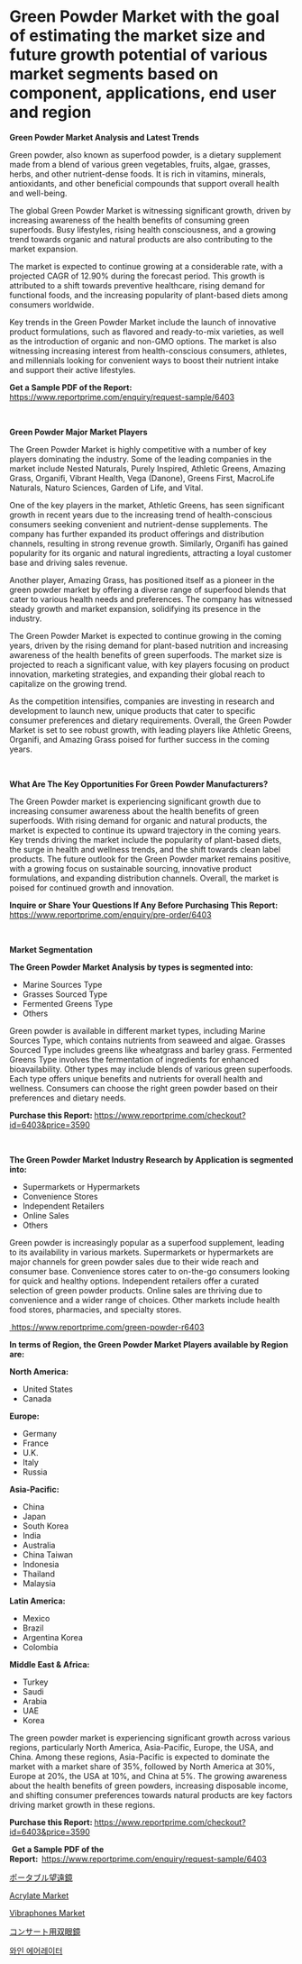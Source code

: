 <p><h1>Green Powder Market with the goal of estimating the market size and future growth potential of various market segments based on component, applications, end user and region</h1></p><p><strong>Green Powder Market Analysis and Latest Trends</strong></p>
<p><p>Green powder, also known as superfood powder, is a dietary supplement made from a blend of various green vegetables, fruits, algae, grasses, herbs, and other nutrient-dense foods. It is rich in vitamins, minerals, antioxidants, and other beneficial compounds that support overall health and well-being.</p><p>The global Green Powder Market is witnessing significant growth, driven by increasing awareness of the health benefits of consuming green superfoods. Busy lifestyles, rising health consciousness, and a growing trend towards organic and natural products are also contributing to the market expansion.</p><p>The market is expected to continue growing at a considerable rate, with a projected CAGR of 12.90% during the forecast period. This growth is attributed to a shift towards preventive healthcare, rising demand for functional foods, and the increasing popularity of plant-based diets among consumers worldwide.</p><p>Key trends in the Green Powder Market include the launch of innovative product formulations, such as flavored and ready-to-mix varieties, as well as the introduction of organic and non-GMO options. The market is also witnessing increasing interest from health-conscious consumers, athletes, and millennials looking for convenient ways to boost their nutrient intake and support their active lifestyles.</p></p>
<p><strong>Get a Sample PDF of the Report:&nbsp;</strong> <a href="https://www.reportprime.com/enquiry/request-sample/6403">https://www.reportprime.com/enquiry/request-sample/6403</a></p>
<p>&nbsp;</p>
<p><strong>Green Powder Major Market Players</strong></p>
<p><p>The Green Powder Market is highly competitive with a number of key players dominating the industry. Some of the leading companies in the market include Nested Naturals, Purely Inspired, Athletic Greens, Amazing Grass, Organifi, Vibrant Health, Vega (Danone), Greens First, MacroLife Naturals, Naturo Sciences, Garden of Life, and Vital.</p><p>One of the key players in the market, Athletic Greens, has seen significant growth in recent years due to the increasing trend of health-conscious consumers seeking convenient and nutrient-dense supplements. The company has further expanded its product offerings and distribution channels, resulting in strong revenue growth. Similarly, Organifi has gained popularity for its organic and natural ingredients, attracting a loyal customer base and driving sales revenue. </p><p>Another player, Amazing Grass, has positioned itself as a pioneer in the green powder market by offering a diverse range of superfood blends that cater to various health needs and preferences. The company has witnessed steady growth and market expansion, solidifying its presence in the industry.</p><p>The Green Powder Market is expected to continue growing in the coming years, driven by the rising demand for plant-based nutrition and increasing awareness of the health benefits of green superfoods. The market size is projected to reach a significant value, with key players focusing on product innovation, marketing strategies, and expanding their global reach to capitalize on the growing trend.</p><p>As the competition intensifies, companies are investing in research and development to launch new, unique products that cater to specific consumer preferences and dietary requirements. Overall, the Green Powder Market is set to see robust growth, with leading players like Athletic Greens, Organifi, and Amazing Grass poised for further success in the coming years.</p></p>
<p>&nbsp;</p>
<p><strong>What Are The Key Opportunities For Green Powder Manufacturers?</strong></p>
<p><p>The Green Powder market is experiencing significant growth due to increasing consumer awareness about the health benefits of green superfoods. With rising demand for organic and natural products, the market is expected to continue its upward trajectory in the coming years. Key trends driving the market include the popularity of plant-based diets, the surge in health and wellness trends, and the shift towards clean label products. The future outlook for the Green Powder market remains positive, with a growing focus on sustainable sourcing, innovative product formulations, and expanding distribution channels. Overall, the market is poised for continued growth and innovation.</p></p>
<p><strong>Inquire or Share Your Questions If Any Before Purchasing This Report:</strong> <a href="https://www.reportprime.com/enquiry/pre-order/6403">https://www.reportprime.com/enquiry/pre-order/6403</a></p>
<p>&nbsp;</p>
<p><strong>Market Segmentation</strong></p>
<p><strong>The Green Powder Market Analysis by types is segmented into:</strong></p>
<p><ul><li>Marine Sources Type</li><li>Grasses Sourced Type</li><li>Fermented Greens Type</li><li>Others</li></ul></p>
<p><p>Green powder is available in different market types, including Marine Sources Type, which contains nutrients from seaweed and algae. Grasses Sourced Type includes greens like wheatgrass and barley grass. Fermented Greens Type involves the fermentation of ingredients for enhanced bioavailability. Other types may include blends of various green superfoods. Each type offers unique benefits and nutrients for overall health and wellness. Consumers can choose the right green powder based on their preferences and dietary needs.</p></p>
<p><strong>Purchase this Report:&nbsp;</strong><a href="https://www.reportprime.com/checkout?id=6403&price=3590">https://www.reportprime.com/checkout?id=6403&price=3590</a></p>
<p>&nbsp;</p>
<p><strong>The Green Powder Market Industry Research by Application is segmented into:</strong></p>
<p><ul><li>Supermarkets or Hypermarkets</li><li>Convenience Stores</li><li>Independent Retailers</li><li>Online Sales</li><li>Others</li></ul></p>
<p><p>Green powder is increasingly popular as a superfood supplement, leading to its availability in various markets. Supermarkets or hypermarkets are major channels for green powder sales due to their wide reach and consumer base. Convenience stores cater to on-the-go consumers looking for quick and healthy options. Independent retailers offer a curated selection of green powder products. Online sales are thriving due to convenience and a wider range of choices. Other markets include health food stores, pharmacies, and specialty stores.</p></p>
<p><a href="https://www.reportprime.com/green-powder-r6403">&nbsp;https://www.reportprime.com/green-powder-r6403</a></p>
<p><strong>In terms of Region, the Green Powder Market Players available by Region are:</strong></p>
<p>
    <p> <strong> North America: </strong>
        <ul>
            <li>United States</li>
            <li>Canada</li>
        </ul>
        </p> 
    <p> <strong> Europe: </strong>
        <ul>
            <li>Germany</li>
            <li>France</li>
            <li>U.K.</li>
            <li>Italy</li>
            <li>Russia</li>
        </ul>
        </p> 
    <p> <strong> Asia-Pacific: </strong>
        <ul>
            <li>China</li>
            <li>Japan</li>
            <li>South Korea</li>
            <li>India</li>
            <li>Australia</li>
            <li>China Taiwan</li>
            <li>Indonesia</li>
            <li>Thailand</li>
            <li>Malaysia</li>
        </ul>
        </p> 
    <p> <strong> Latin America: </strong>
        <ul>
            <li>Mexico</li>
            <li>Brazil</li>
            <li>Argentina Korea</li>
            <li>Colombia</li>
        </ul>
        </p> 
    <p> <strong> Middle East & Africa: </strong>
        <ul>
            <li>Turkey</li>
            <li>Saudi</li>
            <li>Arabia</li>
            <li>UAE</li>
            <li>Korea</li>
        </ul>
    </p>
    </p>
<p><p>The green powder market is experiencing significant growth across various regions, particularly North America, Asia-Pacific, Europe, the USA, and China. Among these regions, Asia-Pacific is expected to dominate the market with a market share of 35%, followed by North America at 30%, Europe at 20%, the USA at 10%, and China at 5%. The growing awareness about the health benefits of green powders, increasing disposable income, and shifting consumer preferences towards natural products are key factors driving market growth in these regions.</p></p>
<p><strong>Purchase this Report: </strong><a href="https://www.reportprime.com/checkout?id=6403&price=3590">https://www.reportprime.com/checkout?id=6403&price=3590</a></p>
<p>&nbsp;<strong>Get a Sample PDF of the Report:&nbsp;&nbsp;</strong><a href="https://www.reportprime.com/enquiry/request-sample/6403">https://www.reportprime.com/enquiry/request-sample/6403</a></p>
<p><strong></strong></p>
<p><p><a href="https://github.com/lrlmopnhwd79300/Market-Research-Report-List-1/blob/main/998841418783.md">ポータブル望遠鏡</a></p><p><a href="https://issuu.com/reportprime-2/docs/acrylate-market-size-2030.pptx">Acrylate Market</a></p><p><a href="https://www.linkedin.com/pulse/vibraphones-market-size-global-industry-overview-segmentation-sf6mf?trackingId=8b%2F7FeK2kkYm8kweEiFkyQ%3D%3D">Vibraphones Market</a></p><p><a href="https://github.com/EstelWisozk1/Market-Research-Report-List-1/blob/main/524685918784.md">コンサート用双眼鏡</a></p><p><a href="https://github.com/akzkkws047661437/Market-Research-Report-List-1/blob/main/312342317527.md">와인 에어레이터</a></p></p>